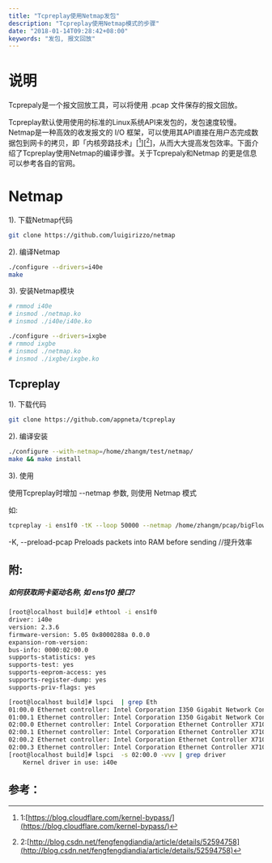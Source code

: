 ```yaml
---
title: "Tcpreplay使用Netmap发包"
description: "Tcpreplay使用Netmap模式的步骤"
date: "2018-01-14T09:28:42+08:00"
keywords: "发包, 报文回放"
---
```


# 说明
Tcprepaly是一个报文回放工具，可以将使用 .pcap 文件保存的报文回放。

Tcpreplay默认使用使用的标准的Linux系统API来发包的，发包速度较慢。Netmap是一种高效的收发报文的 I/O 框架，可以使用其API直接在用户态完成数据包到网卡的拷贝，即「内核旁路技术」[[^1]][[^2]]，从而大大提高发包效率。下面介绍了Tcpreplay使用Netmap的编译步骤。关于Tcprepaly和Netmap 的更是信息可以参考各自的官网。

# Netmap

1). 下载Netmap代码
```sh
git clone https://github.com/luigirizzo/netmap
```
2). 编译Netmap
```sh
./configure --drivers=i40e
make
```
3). 安装Netmap模块
```sh
# rmmod i40e
# insmod ./netmap.ko
# insmod ./i40e/i40e.ko

./configure --drivers=ixgbe
# rmmod ixgbe
# insmod ./netmap.ko
# insmod ./ixgbe/ixgbe.ko
```
## Tcpreplay

1). 下载代码
```sh
git clone https://github.com/appneta/tcpreplay
```
2). 编译安装
```sh
./configure --with-netmap=/home/zhangm/test/netmap/
make && make install
```
3). 使用

使用Tcpreplay时增加 --netmap 参数, 则使用 Netmap 模式

如:
```sh
tcpreplay -i ens1f0 -tK --loop 50000 --netmap /home/zhangm/pcap/bigFlows.pcap
```
-K, --preload-pcap Preloads packets into RAM before sending //提升效率

## 附:
##### 如何获取网卡驱动名称, 如 ens1f0 接口?
```sh
[root@localhost build]# ethtool -i ens1f0
driver: i40e
version: 2.3.6
firmware-version: 5.05 0x8000288a 0.0.0
expansion-rom-version: 
bus-info: 0000:02:00.0
supports-statistics: yes
supports-test: yes
supports-eeprom-access: yes
supports-register-dump: yes
supports-priv-flags: yes
```
```sh
[root@localhost build]# lspci  | grep Eth
01:00.0 Ethernet controller: Intel Corporation I350 Gigabit Network Connection (rev 01)
01:00.1 Ethernet controller: Intel Corporation I350 Gigabit Network Connection (rev 01)
02:00.0 Ethernet controller: Intel Corporation Ethernet Controller X710 for 10GbE SFP+ (rev 02)
02:00.1 Ethernet controller: Intel Corporation Ethernet Controller X710 for 10GbE SFP+ (rev 02)
02:00.2 Ethernet controller: Intel Corporation Ethernet Controller X710 for 10GbE SFP+ (rev 02)
02:00.3 Ethernet controller: Intel Corporation Ethernet Controller X710 for 10GbE SFP+ (rev 02)
[root@localhost build]# lspci  -s 02:00.0 -vvv | grep driver
    Kernel driver in use: i40e
```


## 参考：
[^1]: 1:[https://blog.cloudflare.com/kernel-bypass/](https://blog.cloudflare.com/kernel-bypass/)
[^2]: 2:[http://blog.csdn.net/fengfengdiandia/article/details/52594758](http://blog.csdn.net/fengfengdiandia/article/details/52594758)
[^3]: 3:[http://blog.csdn.net/wwh578867817/article/details/49559453](http://blog.csdn.net/wwh578867817/article/details/49559453)
